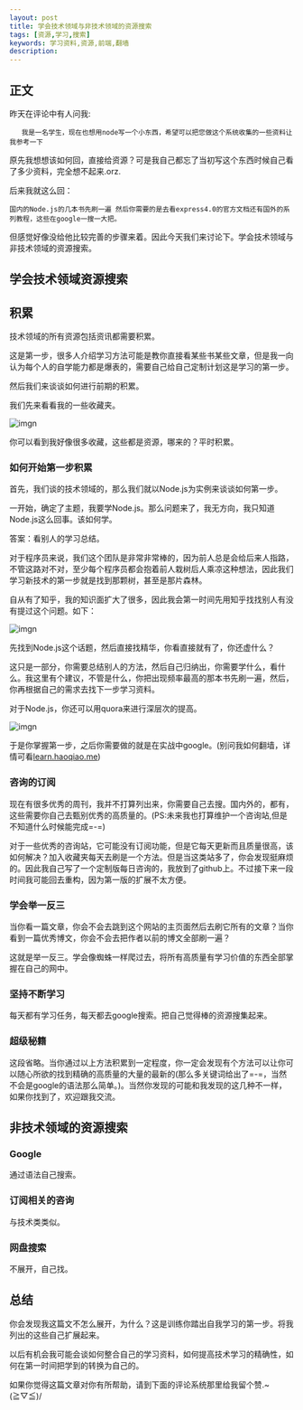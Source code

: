 ```yaml
---
layout: post
title: 学会技术领域与非技术领域的资源搜索
tags: [资源,学习,搜索]
keywords: 学习资料,资源,前端,翻墙
description: 
---
```


## 正文
昨天在评论中有人问我:

```
   我是一名学生，现在也想用node写一个小东西，希望可以把您做这个系统收集的一些资料让我参考一下
```
原先我想想该如何回，直接给资源？可是我自己都忘了当初写这个东西时候自己看了多少资料，完全想不起来.orz.

后来我就这么回：

```
国内的Node.js的几本书先刷一遍 然后你需要的是去看express4.0的官方文档还有国外的系列教程，这些在google一搜一大把。
```

但感觉好像没给他比较完善的步骤来着。因此今天我们来讨论下。学会技术领域与非技术领域的资源搜索。

## 学会技术领域资源搜索


## 积累

技术领域的所有资源包括资讯都需要积累。

这是第一步，很多人介绍学习方法可能是教你直接看某些书某些文章，但是我一向认为每个人的自学能力都是爆表的，需要自己给自己定制计划这是学习的第一步。

然后我们来谈谈如何进行前期的积累。

我们先来看看我的一些收藏夹。

![imgn](http://7s1say.com1.z0.glb.clouddn.com//active25.gif)

你可以看到我好像很多收藏，这些都是资源，哪来的？平时积累。

### 如何开始第一步积累

首先，我们谈的技术领域的，那么我们就以Node.js为实例来谈谈如何第一步。

一开始，确定了主题，我要学Node.js。那么问题来了，我无方向，我只知道Node.js这么回事。该如何学。

答案：看别人的学习总结。

对于程序员来说，我们这个团队是非常非常棒的，因为前人总是会给后来人指路，不管这路对不对，至少每个程序员都会抱着前人栽树后人乘凉这种想法，因此我们学习新技术的第一步就是找到那颗树，甚至是那片森林。

自从有了知乎，我的知识面扩大了很多，因此我会第一时间先用知乎找找别人有没有提过这个问题。如下：

![imgn](http://7s1say.com1.z0.glb.clouddn.com//howtlearn1.png?imageView2/2/w/500/h/500/q/100|watermark/2/text/Qnkg5Li05rC054Wn5b2x/font/5a6L5L2T/fontsize/500/fill/IzAwRkZGRg==/dissolve/100/gravity/SouthEast/dx/10/dy/10)

先找到Node.js这个话题，然后直接找精华，你看直接就有了，你还虚什么？

这只是一部分，你需要总结别人的方法，然后自己归纳出，你需要学什么，看什么。我这里有个建议，不管是什么，你把出现频率最高的那本书先刷一遍，然后，你再根据自己的需求去找下一步学习资料。

对于Node.js，你还可以用quora来进行深层次的提高。

![imgn](http://7s1say.com1.z0.glb.clouddn.com//howtlearn2.png?imageView2/2/w/500/h/500/q/100|watermark/2/text/Qnkg5Li05rC054Wn5b2x/font/5a6L5L2T/fontsize/500/fill/IzAwRkZGRg==/dissolve/100/gravity/SouthEast/dx/10/dy/10)

于是你掌握第一步，之后你需要做的就是在实战中google。(别问我如何翻墙，详情可看[learn.haoqiao.me](http://learn.haoqiao.me))

### 咨询的订阅

现在有很多优秀的周刊，我并不打算列出来，你需要自己去搜。国内外的，都有，这些需要你自己去甄别优秀的高质量的。(PS:未来我也打算维护一个咨询站,但是不知道什么时候能完成=-=)

对于一些优秀的咨询站，它可能没有订阅功能，但是它每天更新而且质量很高，该如何解决？加入收藏夹每天去刷是一个方法。但是当这类站多了，你会发现挺麻烦的。因此我自己写了一个定制版每日咨询的，我放到了github上。不过接下来一段时间我可能回去重构，因为第一版的扩展不太方便。

### 学会举一反三

当你看一篇文章，你会不会去跳到这个网站的主页面然后去刷它所有的文章？当你看到一篇优秀博文，你会不会去把作者以前的博文全部刷一遍？

这就是举一反三。学会像蜘蛛一样爬过去，将所有高质量有学习价值的东西全部掌握在自己的网中。

### 坚持不断学习

每天都有学习任务，每天都去google搜索。把自己觉得棒的资源搜集起来。

### 超级秘籍

这段省略。当你通过以上方法积累到一定程度，你一定会发现有个方法可以让你可以随心所欲的找到精确的高质量的大量的最新的(那么多关键词给出了=-=，当然不会是google的语法那么简单。)。当然你发现的可能和我发现的这几种不一样，如果你找到了，欢迎跟我交流。

## 非技术领域的资源搜索

### Google

通过语法自己搜索。

### 订阅相关的咨询

与技术类类似。

### 网盘搜索

不展开，自己找。

## 总结

你会发现我这篇文不怎么展开，为什么？这是训练你踏出自我学习的第一步。将我列出的这些自己扩展起来。


以后有机会我可能会谈如何整合自己的学习资料，如何提高技术学习的精确性，如何在第一时间把学到的转换为自己的。

如果你觉得这篇文章对你有所帮助，请到下面的评论系统那里给我留个赞.~(≧▽≦)/




